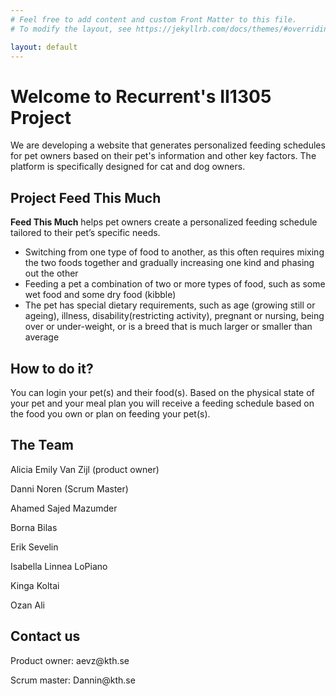 ```yaml
---
# Feel free to add content and custom Front Matter to this file.
# To modify the layout, see https://jekyllrb.com/docs/themes/#overriding-theme-defaults

layout: default
---
```



# Welcome to Recurrent's II1305 Project
We are developing a website that generates personalized feeding schedules for pet owners based on their pet's information and other key factors. The platform is specifically designed for cat and dog owners.


## Project <strong>Feed This Much</strong>
<strong>Feed This Much</strong> helps pet owners create a personalized feeding schedule tailored to their pet’s specific needs.
<ul>
  <li>Switching from one type of food to another, as this often requires mixing the two foods together and gradually increasing one kind and phasing out the other</li>
  <li>Feeding a pet a combination of two or more types of food, such as some wet food and some dry
food (kibble)</li>
  <li>The pet has special dietary requirements, such as age (growing still or ageing), illness, disability(restricting activity), pregnant or nursing, being over or under-weight, or is a breed that is much larger or smaller than average</li>
</ul>

## How to do it?
You can login your pet(s) and their food(s). Based on the physical state of your pet and your meal plan you will receive a feeding schedule based on the food you own or plan on feeding your pet(s). 


## The Team
<p>Alicia Emily Van Zijl (product owner) </p>
<p>Danni Noren (Scrum Master) </p>
<p>Ahamed Sajed Mazumder </p>
<p>Borna Bilas </p>
<p>Erik Sevelin </p>
<p>Isabella Linnea LoPiano </p>
<p>Kinga Koltai</p>
<p>Ozan Ali</p>

## Contact us
<p>Product owner: aevz@kth.se </p>
<p>Scrum master: Dannin@kth.se</p>
